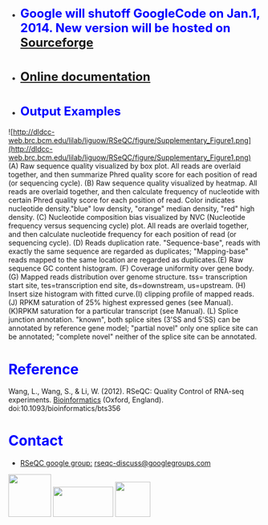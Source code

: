   * # <font color='blue' size='5'>Google will shutoff GoogleCode on Jan.1, 2014. New version will be hosted on <a href='https://sourceforge.net/projects/rseqc/'>Sourceforge</a></font> #


  * # <font color='blue' size='5'> <a href='http://rseqc.sourceforge.net/'>Online documentation</a> </font> #

  * # <font color='blue' size='5'>Output Examples</font> #
![http://dldcc-web.brc.bcm.edu/lilab/liguow/RSeQC/figure/Supplementary_Figure1.png](http://dldcc-web.brc.bcm.edu/lilab/liguow/RSeQC/figure/Supplementary_Figure1.png)
(A) Raw sequence quality visualized by box plot. All reads are overlaid together, and then summarize Phred quality score for each position of read (or sequencing cycle).  (B) Raw sequence quality visualized by heatmap. All reads are overlaid together, and then calculate frequency of nucleotide with certain Phred quality score for each position of read. Color indicates nucleotide density."blue" low density, "orange" median density, "red" high density. (C) Nucleotide composition bias visualized by NVC (Nucleotide frequency versus sequencing cycle) plot. All reads are overlaid together, and then calculate nucleotide frequency for each position of read (or sequencing cycle). (D) Reads duplication rate. "Sequence-base", reads with exactly the same sequence are  regarded as duplicates; "Mapping-base" reads mapped to the same location are regarded as duplicates.(E) Raw sequence GC content histogram. (F) Coverage uniformity over gene body. (G) Mapped reads distribution over genome structure. tss= transcription  start site, tes=transcription end site, ds=downstream, us=upstream. (H) Insert size histogram with fitted curve.(I) clipping profile of mapped reads. (J) RPKM saturation of 25% highest expressed genes (see Manual). (K)RPKM saturation for a particular transcript (see Manual). (L) Splice junction annotation. "known", both splice sites (3'SS and 5'SS) can be annotated by reference gene model; "partial novel" only one splice site can be annotated; "complete novel" neither of the splice site can be annotated.


# <font color='blue'>Reference</font> #
Wang, L., Wang, S., & Li, W. (2012). RSeQC: Quality Control of RNA-seq experiments. [Bioinformatics](http://bioinformatics.oxfordjournals.org/content/28/16/2184.long) (Oxford, England). doi:10.1093/bioinformatics/bts356

# <font color='blue'>Contact</font> #
  * [RSeQC google group:](http://groups.google.com/group/rseqc-discuss) rseqc-discuss@googlegroups.com


<img src='https://sites.google.com/site/liguowangspublicsite/home/images.jpg' width='85' height='85'>
<img src='https://sites.google.com/site/liguowangspublicsite/home/BCM_Logo_RGB.jpg' width='120' height='60'>
<img src='https://sites.google.com/site/liguowangspublicsite/home/southeast.jpg' width='70' height='70'>

